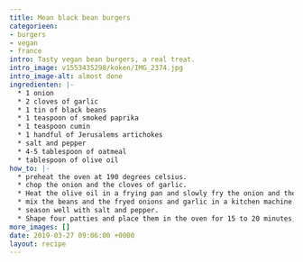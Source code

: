 ```yaml
---
title: Mean black bean burgers
categorieen:
- burgers
- vegan
- france
intro: Tasty vegan bean burgers, a real treat.
intro_image: v1553435298/koken/IMG_2374.jpg
intro_image-alt: almost done
ingredienten: |-
  * 1 onion
  * 2 cloves of garlic
  * 1 tin of black beans
  * 1 teaspoon of smoked paprika
  * 1 teaspoon cumin
  * 1 handful of Jerusalems artichokes
  * salt and pepper
  * 4-5 tablespoon of oatmeal
  * tablespoon of olive oil
how_to: |-
  * preheat the oven at 190 degrees celsius.
  * chop the onion and the cloves of garlic.
  * Heat the olive oil in a frying pan and slowly fry the onion and the garlic for 3 to 4 minutes
  * mix the beans and the fryed onions and garlic in a kitchen machine. Add the smoked paprika and all the other ingredients. mix slowly to get a firm but coarse mixture.
  * season well with salt and pepper.
  * Shape four patties and place them in the oven for 15 to 20 minutes, turning them halfway.
more_images: []
date: 2019-03-27 09:06:00 +0000
layout: recipe
---
```

